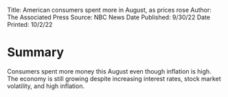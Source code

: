 Title: American consumers spent more in August, as prices rose
Author: The Associated Press
Source: NBC News
Date Published: 9/30/22
Date Printed: 10/2/22

# Summary
Consumers spent more money this August even though inflation is high. The economy is still growing despite increasing interest rates, stock market volatility, and high inflation. 